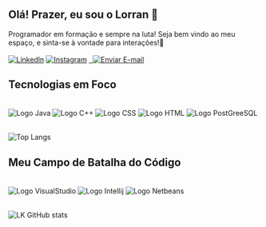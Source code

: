 ## Olá! Prazer, eu sou o Lorran 🖖
Programador em formação e sempre na luta! Seja bem vindo ao meu espaço, e sinta-se à vontade para interações!🫡 <br/><br/>
[![Linkedln](https://img.shields.io/badge/LinkedIn-0077B5?style=for-the-badge&logo=linkedin&logoColor=white)](www.linkedin.com/in/thelkdev)
[![Instagram](https://img.shields.io/badge/Instagram-E4405F?style=for-the-badge&logo=instagram&logoColor=white)](https://www.instagram.com/thelkdev?igsh=bWptaWZjMm54czF6)
<a href="mailto:lksf214@gmail.com">
  <img src="https://img.shields.io/badge/Gmail-D14836?style=for-the-badge&logo=gmail&logoColor=white" alt="Enviar E-mail">
</a>

## Tecnologias em Foco
<div style="display: inline_block"><br/>
    <img align="center" alt="Logo Java" src="https://img.shields.io/badge/Java-ED8B00?style=for-the-badge&logo=openjdk&logoColor=white"/>
    <img align="center" alt="Logo C++ " src="https://img.shields.io/badge/C%2B%2B-00599C?style=for-the-badge&logo=c%2B%2B&logoColor=white"/>
    <img align="center" alt="Logo CSS" src="https://img.shields.io/badge/CSS3-1572B6?style=for-the-badge&logo=css3&logoColor=white"/>
    <img align="center" alt="Logo HTML" src="https://img.shields.io/badge/HTML5-E34F26?style=for-the-badge&logo=html5&logoColor=white"/>
    <img align="center" alt="Logo PostGreeSQL" src="https://img.shields.io/badge/PostgreSQL-316192?style=for-the-badge&logo=postgresql&logoColor=white"/>
</div><br/>

![Top Langs](https://github-readme-stats.vercel.app/api/top-langs/?username=TheLKDev&layout=compact)

##  Meu Campo de Batalha do Código
<div style="display: inline-block"></br>
<img align="center" alt="Logo VisualStudio" src="https://img.shields.io/badge/Visual_Studio-5C2D91?style=for-the-badge&logo=visual%20studio&logoColor=white"/>
<img align="center" alt="Logo Intellij" src="https://img.shields.io/badge/IntelliJ_IDEA-000000.svg?style=for-the-badge&logo=intellij-idea&logoColor=white"/>
<img align="center" alt="Logo Netbeans" src="https://img.shields.io/badge/apache%20netbeans-1B6AC6?style=for-the-badge&logo=apache%20netbeans%20IDE&logoColor=white"/>
</div><br/>
<br/>

![LK GitHub stats](https://github-readme-stats.vercel.app/api?username=TheLKDev&show_icons=true&theme=radical)
